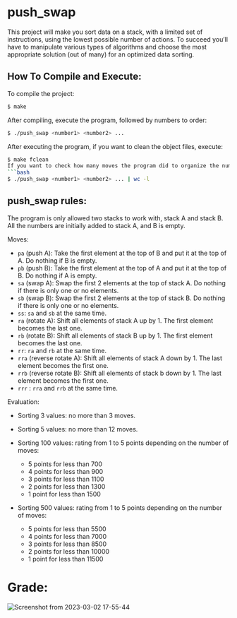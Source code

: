 # push_swap
This project will make you sort data on a stack, with a limited set of instructions, using the lowest possible number of actions. To succeed you’ll have to manipulate various types of algorithms and choose the most appropriate solution (out of many) for an optimized data sorting.

## How To Compile and Execute:
To compile the project:
```bash
$ make
```
After compiling, execute the program, followed by numbers to order:
```bash
$ ./push_swap <number1> <number2> ...
```
After executing the program, if you want to clean the object files, execute:
```bash
$ make fclean
If you want to check how many moves the program did to organize the numbers, execute:
```bash
$ ./push_swap <number1> <number2> ... | wc -l
```

## push_swap rules:
The program is only allowed two stacks to work with, stack A and stack B. All the numbers are initially added to stack A, and B is empty.

Moves:

* ```pa``` (push A): Take the first element at the top of B and put it at the top of A. Do nothing if B is empty.
* ```pb``` (push B): Take the first element at the top of A and put it at the top of B. Do nothing if A is empty.
* ```sa``` (swap A): Swap the first 2 elements at the top of stack A. Do nothing if there is only one or no elements.
* ```sb``` (swap B): Swap the first 2 elements at the top of stack B. Do nothing if there is only one or no elements.
* ```ss```: ```sa``` and ```sb``` at the same time.
* ```ra``` (rotate A): Shift all elements of stack A up by 1. The first element becomes the last one.
* ```rb``` (rotate B): Shift all elements of stack B up by 1. The first element becomes the last one.
* ```rr```: ```ra``` and ```rb``` at the same time.
* ```rra``` (reverse rotate A): Shift all elements of stack A down by 1. The last element becomes the first one.
* ```rrb``` (reverse rotate B): Shift all elements of stack b down by 1. The last element becomes the first one.
* ```rrr``` : ```rra``` and ```rrb``` at the same time.

Evaluation:

* Sorting 3 values: no more than 3 moves.
* Sorting 5 values: no more than 12 moves.
* Sorting 100 values: rating from 1 to 5 points depending on the number of moves:

  * 5 points for less than 700
  * 4 points for less than 900
  * 3 points for less than 1100
  * 2 points for less than 1300
  * 1 point for less than 1500

* Sorting 500 values: rating from 1 to 5 points depending on the number of moves:

  * 5 points for less than 5500
  * 4 points for less than 7000
  * 3 points for less than 8500
  * 2 points for less than 10000
  * 1 point for less than 11500

# Grade:
![Screenshot from 2023-03-02 17-55-44](https://user-images.githubusercontent.com/118270669/222511939-fc694fa7-f182-4641-8bbe-e8aabab90526.png)
